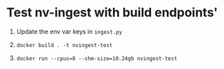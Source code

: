 # Test nv-ingest with build endpoints'

1. Update the env var keys in `ingest.py` 

2. `docker build . -t nvingest-test`

3. `docker run --cpus=8 --shm-size=10.24gb nvingest-test` 

